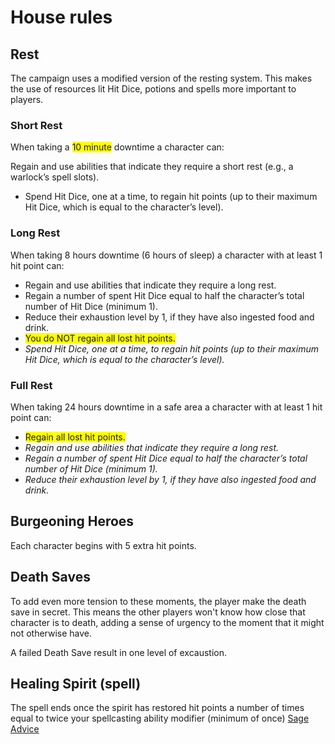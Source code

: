 # House rules


## Rest

The campaign uses a modified version of the resting
system. This makes the use of resources lit Hit Dice,
potions and spells more important to players.

### Short Rest
When taking a <span style="background:yellow">10 minute</span>  downtime a
character can:

Regain and use abilities that indicate they require a
short rest (e.g., a warlock’s spell slots).
- Spend Hit Dice, one at a time, to regain hit points (up to their maximum Hit Dice, which is equal to the character’s level).

### Long Rest
When taking 8 hours downtime (6 hours of sleep)  a character
with at least 1 hit point can:
- Regain and use abilities that indicate they require a long rest.
- Regain a number of spent Hit Dice equal to half the character’s total number of Hit Dice (minimum 1).
- Reduce their exhaustion level by 1, if they have also ingested food and drink.
- <span style="background:yellow">You do NOT regain all lost hit points. </span>
- _Spend Hit Dice, one at a time, to regain hit points (up to their maximum Hit Dice, which is equal to the character’s level)._

### Full Rest
When taking 24 hours downtime in a safe
area a character with at least 1 hit point can:
- <span style="background:yellow">Regain all lost hit points. </span>
- _Regain and use abilities that indicate they require a long rest._
- _Regain a number of spent Hit Dice equal to half the character’s total number of Hit Dice (minimum 1)._
- _Reduce their exhaustion level by 1, if they have also ingested food and drink._


## Burgeoning Heroes
Each character begins with 5 extra hit points.

## Death Saves
To add even more tension to these moments, the player
make the death save in secret. This means the other
players won't know how close that character is to death,
adding a sense of urgency to the moment that it might
not otherwise have.

A failed Death Save result in one level of excaustion.

## Healing Spirit (spell)
The spell ends once the spirit has restored hit points a number of times equal to twice your spellcasting ability modifier (minimum of once)
[Sage Advice](https://www.sageadvice.eu/if-healing-spirit-has-felt-too-effective-in-your-game-try-this-house-rule/ "SageAdvice")


